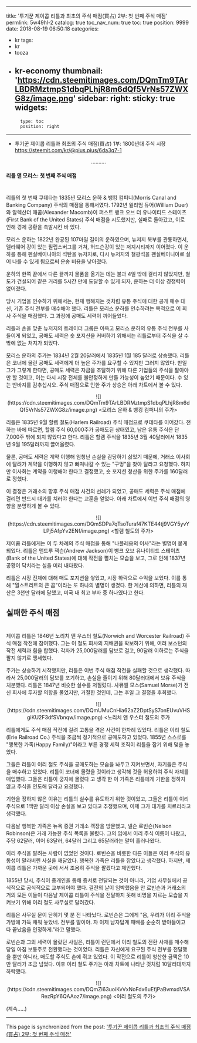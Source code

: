 
---
title: '투기꾼 제이콥 리틀과 최초의 주식 매점(買占) 2부: 첫 번째 주식 매점'
permlink: 5w49hl-2
catalog: true
toc_nav_num: true
toc: true
position: 9999
date: 2018-08-19 06:50:18
categories:
- kr
tags:
- kr
- tooza
- kr-economy
thumbnail: 'https://cdn.steemitimages.com/DQmTm9TArLBDRMztmpS1dbqPLhjR8m6dQf5VrNs57ZWXG8z/image.png'
sidebar:
    right:
        sticky: true
widgets:
    -
        type: toc
        position: right
---


- 투기꾼 제이콥 리틀과 최초의 주식 매점(買占) 1부: 1800년대 주식 시장
https://steemit.com/kr/@pius.pius/6da3q7-1

<center>
..........
</center>

#### 리틀 앤 모리스: 첫 번째 주식 매점 
#
리틀의 첫 번째 쿠데타는 1835년 모리스 운하 & 뱅킹 컴퍼니(Morris Canal and Banking Company) 주식의 매점을 통해서였다. 1792년 윌리엄 듀어(William Duer)와 알렉산더 매콤(Alexander Macomb)이 퍼스트 뱅크 오브 더 유나이티드 스테이츠(First Bank of the United States) 주식 매점을 시도했지만, 실패로 돌아갔고, 이로 인해 경제 공황을 촉발시킨 바 있다. 

모리스 운하는 1822년 완공된 107마일 길이의 운하였으며, 뉴저지 북부를 관통하면서, 델라웨어 강이 있는 필립스버그를 거쳐, 허드슨강이 있는 저지시티까지 이어졌다. 이 운하를 통해 펜실베이니아의 석탄을 뉴저지로, 다시 뉴저지의 철광석을  펜실베이니아로 실어 나를 수 있게 됨으로써 운송 비용을 낮아졌다.  

운하의 한쪽 끝에서 다른 끝까지 물품을 옮기는 데는 불과 4일 밖에 걸리지 않았지만, 철도가 건설되어 같은 거리를 5시간 만에 도달할 수 있게 되자, 운하는 더 이상 경쟁력이 없어졌다. 

당시 기업을 인수하기 위해서는, 현재 행해지는 것처럼 유통 주식에 대한 공개 매수 대신, 기존 주식 전부를 매수해야 했다. 리틀은 모리스 운하를 인수하려는 목적으로 이 회사 주식을 매점했다. 그 과정에 공매도 세력이 끼어들었다.  

리틀과 손을 맞춘 뉴저지의 트레이더 그룹은 이윽고 모리스 운하의 유통 주식 전부를 사들이게 되었고, 공매도 세력은 숏 포지션을 커버하기 위해서는 리틀로부터 주식을 살 수밖에 없는 처지가 되었다.  

모리스 운하의 주가는 1834년 2월 20달러에서 1835년 1월 185 달러로 상승했다. 리틀은 코너에 몰린 공매도 세력에게 더 높은 주가를 요구할 수 있지만 그러지 않았다. 만일 그가 그렇게 한다면, 공매도 세력은 자금을 조달하기 위해 다른 기업들의 주식을 팔아야만 할 것이고, 이는 다시 시장 전체를 불안정하게 만들 가능성이 높았기 때문이다. 수 있는 반바지를 감추십시오. 주식 매점으로 인한 주가 상승은 아래 차트에서 볼 수 있다. 

<center> 
![](https://cdn.steemitimages.com/DQmTm9TArLBDRMztmpS1dbqPLhjR8m6dQf5VrNs57ZWXG8z/image.png)
<모리스 운하 & 뱅킹 컴퍼니의 주가>
</center> 

리틀은 1835년 9월 할렘 철도(Harlem Railroad) 주식 매점으로 쿠데타를 이어갔다. 전하는 바에 따르면, 할렘 주식 60,000주가 공매도된 상태였고, 남은 유통 주식은 단 7,000주 밖에 되지 않았다고 한다. 리틀은 할렘 주식을 1835년 3월 40달러에서 1835 년 9월 195달러까지 끌어올렸다.  

물론, 공매도 세력은 계약 이행해 엄청난 손실을 감당하기 싫었기 때문에, 거래소 이사회에 달려가 계약을 이행하지 않고 빠져나갈 수 있는 "구멍"을 찾아 달라고 요청했다. 하지만 이사회는 계약을 이행해야 한다고 결정했고, 숏 포지션 청산을 위한 주가를 160달러로 정했다.  

이 결정은 거래소의 향후 주식 매점 사건의 선례가 되었고, 공매도 세력은 주식 매점에 걸리면 반드시 대가를 치러야 한다는 교훈을 얻었다. 아래 차트에서 이번 주식 매점의 영향을 분명하게 볼 수 있다.

<center> 
![](https://cdn.steemitimages.com/DQmSDPa7qTsoTuraf47KTE44tj9VGY5yvYLPj5AfpYv2ENf/image.png)
<할렘 철도의 주가>
</center> 

제이콥 리틀에게는 이 두 차례의 주식 매점을 통해 "나폴레옹의 이사"라는 별명이 붙게 되었다. 리틀은 앤드루 잭슨(Andrew Jackson)이 뱅크 오브 유나이티드 스테이츠(Bank of the United States)에 대해 작전을 펼치는 모습을 보고, 그로 인해 1837년  공황이 닥치라는 실을 미리 내다봤다.  

리틀은 시장 전체에 대해 매도 포지션을 쌓았고, 시장 하락으로 수익을 보았다. 이를 통해 "월스트리트의 큰 곰"이라는 또 하나의 별명이 생겼다. 한 계산에 의하면, 리틀의 재산은 3천만 달러에 달했고, 미국 내 최고 부자 중 하나였다고 한다.

## 실패한 주식 매점 
# 
제이콥 리틀은 1846년 노리치 앤 우스터 철도(Norwich and Worcester Railroad) 주식 매점 작전에 참여했다. 그는 이 철도 회사의 지배권을 확보하기 위해, 여러 보스턴의 작전 세력과 힘을 합했다. 각자가  25,000달러를 담보로 걸고, 90달러 이하로는 주식을 팔지 않기로 맹세했다. 

주가는 상승하기 시작했지만, 리틀은 이번 주식 매점 작전을 실패할 것으로 생각했다. 따라서 25,000달러의 담보를 포기하고, 손실을 줄이기 위해 80달러대에서 보유 주식을 처분했다.  리틀은 1847년 비슷한 실수를 저질렀다. 사뮤엘 모스(Samuel Morse)가 전신 회사에 투자할 의향을 물었지만, 거절한 것인데, 그는 후일 그 결정을 후회했다. 

<center> 
![](https://cdn.steemitimages.com/DQmUMuCnHia62aZ2DptSyS7onEUvuVHSgiKU2F3dfSVbnqw/image.png)
<노리치 앤 우스터 철도의 주가 
</center> 

리틀에게도 주식 매점 작전에 걸려 고통을 겪은 사건이 한차례 있었다. 리틀은 이리 철도(Erie Railroad Co.) 주식을 조금씩 정기적으로 공매도하고 있었다. 1855년 스스로를  "행복한 가족(Happy Family)"이라고 부른 경쟁 세력 조직이 리틀을 잡기 위해 덫을 놓았다. 

그들은 리틀이 이리 철도 주식을 공매도하는 모습을 놔두고 지켜보면서, 자기들은 주식을 매수하고 있었다. 리틀이 코너에 몰렸을 것이라고 생각해  것을 허용하여 주식 자체를 매입했다. 그들은 리틀이 궁지에 몰렸다 고 생각 한 이 가족은 리틀에게 기한을 정하지 않고  주식을 인도해 달라고 요청했다.  

기한을 정하지 않은 이유는 리틀의 실수를 유도하기 위한 것이었고, 그들은 리틀이 이리 주식으로 1백만 달러 이상 손실을 보고 있다고 추정했으며, 이제 그가 대가를 치르리라고 생각했다.  

다음날 행복한 가족은 뉴욕 증권 거래소 객장을 방문했고, 넬슨 로빈슨(Nelson Robinson)은 거래 가능한 주식 목록을 불렀다. 그의 입에서 이리 주식 이름이 나왔고,  주당 62달러, 이어 63달러, 64달러 그리고 65달러라는 말이 흘러나왔다. 

이리 주식을 팔려는 사람이 없었던 것이다. 로빈슨을 비롯한 다른 이들은 이리 주식의 유동성이 말라버린 사실을 깨달았다. 행복한 가족은 리틀을 잡았다고 생각했다. 하지만, 제이콥 리틀은 가까운 곳에 서서 조용히 주식을 팔겠다고 제안했다. 

1855년 당시, 주식이 중개인을 통해 증서로 전달되는 것이 아니라, 기업 사무실에서 공식적으로 공식적으로 교부되어야 했다. 결전의 날이 임박했음을 안 로빈슨과 거래소의 거의 모든 이들이 다음날 제이콥 리틀이 주식을 전달하지 못해 비명을 지르는 모습을 지켜보기 위해 이리 철도 사무실로 달려갔다.  

리틀은 사무실 문이 닫히기 몇 분 전 나타났다. 로빈슨은 그에게 "음, 우리가 이리 주식을 가방에 가득 채워 놓았네. 전부를 말이야. 자 이제 남자답게 패배를 순순히 받아들이고 다 끝났음을 인정하게."라고 말했다.  

로빈슨과 그의 세력이 몰랐던 사실은, 리틀이 런던에서 이리 철도의 전환 사채를 매수해 당일 아침 보통주로 전환했다는 것이었다. 리틀은 자신에게 요구된 주식 전부를 전달했을 뿐만 아니라, 매도할 주식도 손에 쥐고 있었다.  이 작전으로 리틀이 청산한 금액은 10만 달러가 조금 넘었다. 이후 이리 철도 주가는 아래 차트에 나타난 것처럼 10달러대까지 하락했다. 

<center> 
![](https://cdn.steemitimages.com/DQmZi63uoiKvVxNoFdx6uEfjPaBvmxdVSARezRpY6QAAoz7/image.png)
<이리 철도의 주가>
</center> 

(계속.....)

- - -

This page is synchronized from the post: ['투기꾼 제이콥 리틀과 최초의 주식 매점(買占) 2부: 첫 번째 주식 매점'](https://steemit.com/@pius.pius/5w49hl-2)
